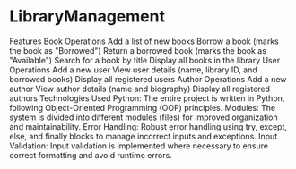 ﻿# LibraryManagement
Features
  Book Operations
    Add a list of new books
    Borrow a book (marks the book as "Borrowed")
    Return a borrowed book (marks the book as "Available")
    Search for a book by title
    Display all books in the library
  User Operations
    Add a new user
    View user details (name, library ID, and borrowed books)
    Display all registered users
  Author Operations
    Add a new author
    View author details (name and biography)
    Display all registered authors
  Technologies Used
    Python: The entire project is written in Python, following Object-Oriented Programming (OOP) principles.
    Modules: The system is divided into different modules (files) for improved organization and maintainability.
    Error Handling: Robust error handling using try, except, else, and finally blocks to manage incorrect inputs and exceptions.
    Input Validation: Input validation is implemented where necessary to ensure correct formatting and avoid runtime errors.
